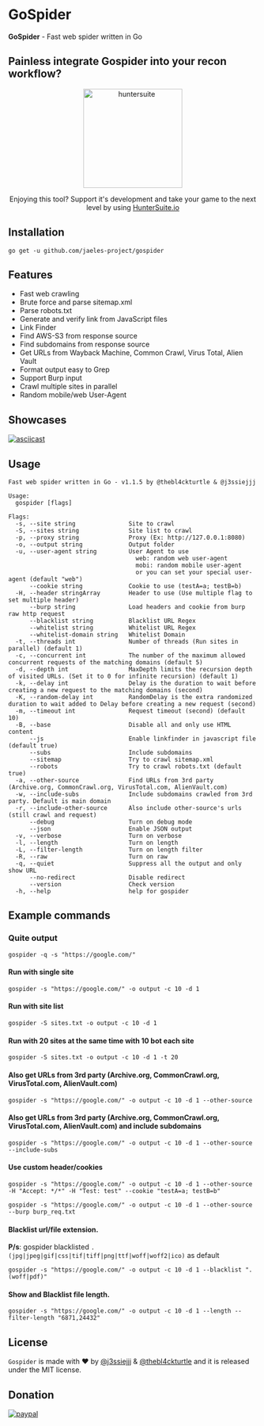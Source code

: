 # GoSpider

**GoSpider** - Fast web spider written in Go

## Painless integrate Gospider into your recon workflow?

<p align="center">
  <img alt="huntersuite" src="https://user-images.githubusercontent.com/23289085/101143253-35ea6b80-3649-11eb-9130-d1fc306c9a76.png" height="200" />
  <p align="center">
Enjoying this tool? Support it's development and take your game to the next level by using <a href="https://huntersuite.io">HunterSuite.io</a>
  </p>
</p>

## Installation

```
go get -u github.com/jaeles-project/gospider
```

## Features

* Fast web crawling
* Brute force and parse sitemap.xml
* Parse robots.txt
* Generate and verify link from JavaScript files
* Link Finder
* Find AWS-S3 from response source
* Find subdomains from response source
* Get URLs from Wayback Machine, Common Crawl, Virus Total, Alien Vault
* Format output easy to Grep
* Support Burp input
* Crawl multiple sites in parallel
* Random mobile/web User-Agent

## Showcases

[![asciicast](https://asciinema.org/a/301827.svg)](https://asciinema.org/a/301827)

## Usage

```shell
Fast web spider written in Go - v1.1.5 by @thebl4ckturtle & @j3ssiejjj

Usage:
  gospider [flags]

Flags:
  -s, --site string               Site to crawl
  -S, --sites string              Site list to crawl
  -p, --proxy string              Proxy (Ex: http://127.0.0.1:8080)
  -o, --output string             Output folder
  -u, --user-agent string         User Agent to use
                                  	web: random web user-agent
                                  	mobi: random mobile user-agent
                                  	or you can set your special user-agent (default "web")
      --cookie string             Cookie to use (testA=a; testB=b)
  -H, --header stringArray        Header to use (Use multiple flag to set multiple header)
      --burp string               Load headers and cookie from burp raw http request
      --blacklist string          Blacklist URL Regex
      --whitelist string          Whitelist URL Regex
      --whitelist-domain string   Whitelist Domain
  -t, --threads int               Number of threads (Run sites in parallel) (default 1)
  -c, --concurrent int            The number of the maximum allowed concurrent requests of the matching domains (default 5)
  -d, --depth int                 MaxDepth limits the recursion depth of visited URLs. (Set it to 0 for infinite recursion) (default 1)
  -k, --delay int                 Delay is the duration to wait before creating a new request to the matching domains (second)
  -K, --random-delay int          RandomDelay is the extra randomized duration to wait added to Delay before creating a new request (second)
  -m, --timeout int               Request timeout (second) (default 10)
  -B, --base                      Disable all and only use HTML content
      --js                        Enable linkfinder in javascript file (default true)
      --subs                      Include subdomains
      --sitemap                   Try to crawl sitemap.xml
      --robots                    Try to crawl robots.txt (default true)
  -a, --other-source              Find URLs from 3rd party (Archive.org, CommonCrawl.org, VirusTotal.com, AlienVault.com)
  -w, --include-subs              Include subdomains crawled from 3rd party. Default is main domain
  -r, --include-other-source      Also include other-source's urls (still crawl and request)
      --debug                     Turn on debug mode
      --json                      Enable JSON output
  -v, --verbose                   Turn on verbose
  -l, --length                    Turn on length
  -L, --filter-length             Turn on length filter
  -R, --raw                       Turn on raw
  -q, --quiet                     Suppress all the output and only show URL
      --no-redirect               Disable redirect
      --version                   Check version
  -h, --help                      help for gospider

```

## Example commands

### Quite output

```
gospider -q -s "https://google.com/"
```

#### Run with single site

```
gospider -s "https://google.com/" -o output -c 10 -d 1
```

#### Run with site list

```
gospider -S sites.txt -o output -c 10 -d 1
```

#### Run with 20 sites at the same time with 10 bot each site

```
gospider -S sites.txt -o output -c 10 -d 1 -t 20
```

#### Also get URLs from 3rd party (Archive.org, CommonCrawl.org, VirusTotal.com, AlienVault.com)

```
gospider -s "https://google.com/" -o output -c 10 -d 1 --other-source
```

#### Also get URLs from 3rd party (Archive.org, CommonCrawl.org, VirusTotal.com, AlienVault.com) and include subdomains

```
gospider -s "https://google.com/" -o output -c 10 -d 1 --other-source --include-subs
```

#### Use custom header/cookies

```
gospider -s "https://google.com/" -o output -c 10 -d 1 --other-source -H "Accept: */*" -H "Test: test" --cookie "testA=a; testB=b"

gospider -s "https://google.com/" -o output -c 10 -d 1 --other-source --burp burp_req.txt
```

#### Blacklist url/file extension.

**P/s**: gospider blacklisted `.(jpg|jpeg|gif|css|tif|tiff|png|ttf|woff|woff2|ico)` as default

```
gospider -s "https://google.com/" -o output -c 10 -d 1 --blacklist ".(woff|pdf)"
```

#### Show and Blacklist file length.

```
gospider -s "https://google.com/" -o output -c 10 -d 1 --length --filter-length "6871,24432"   
```

## License

`Gospider` is made with ♥ by [@j3ssiejjj](https://twitter.com/j3ssiejjj)
& [@thebl4ckturtle](https://twitter.com/thebl4ckturtle) and it is released under the MIT license.

## Donation

[![paypal](https://www.paypalobjects.com/en_US/i/btn/btn_donateCC_LG.gif)](https://paypal.me/j3ssiejjj)
